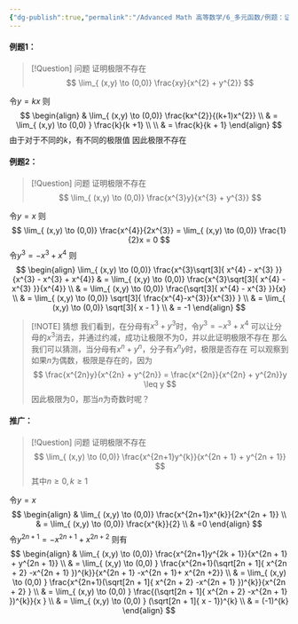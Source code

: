 ```yaml
---
{"dg-publish":true,"permalink":"/Advanced Math 高等数学/6_多元函数/例题：证明极限不存在/","tags":["例题","微积分"]}
---
```


#### 例题1：
> [!Question] 问题
> 证明极限不存在
> $$
> \lim_{ (x,y) \to (0,0)}  \frac{xy}{x^{2} + y^{2}}
> $$

令$y = kx$
则
$$
\begin{align}
 & \lim_{ (x,y) \to (0,0)}  \frac{kx^{2}}{(k+1)x^{2}} \\
 & = \lim_{ (x,y) \to (0,0) } \frac{k}{k  +1} \\ \\
 & = \frac{k}{k + 1}
\end{align}
$$
由于对于不同的$k$，有不同的极限值
因此极限不存在


#### 例题2：
> [!Question] 问题
> 证明极限不存在
> $$
> \lim_{ (x,y) \to (0,0)}  \frac{x^{3}y}{x^{3} + y^{3}}
> $$

令$y = x$
则
$$
\lim_{ (x,y) \to (0,0)}  \frac{x^{4}}{2x^{3}} = \lim_{ (x,y) \to (0,0)}  \frac{1}{2}x = 0
$$
令$y^{3} = -x^{3} + x^{4}$
则
$$
\begin{align}
\lim_{ (x,y) \to (0,0)}  \frac{x^{3}\sqrt[3]{ x^{4} - x^{3} }}{x^{3} - x^{3} + x^{4}}  
 & = \lim_{ (x,y) \to (0,0)}  \frac{x^{3}\sqrt[3]{ x^{4} - x^{3} }}{x^{4}}   \\
 & = \lim_{ (x,y) \to (0,0)}  \frac{\sqrt[3]{ x^{4} - x^{3} }}{x}   \\ 
 & = \lim_{ (x,y) \to (0,0)}  \sqrt[3]{ \frac{x^{4}-x^{3}}{x^{3}} }    \\
 & = \lim_{ (x,y) \to (0,0)}  \sqrt[3]{ x - 1 }    \\
 & = -1
\end{align}
$$


> [!NOTE] 猜想
> 我们看到，在分母有$x^{3} + y^{3}$时，令$y^{3} = -x^{3} + x^{4}$
> 可以让分母的$x^{3}$消去，并通过约减，成功让极限不为$0$，并以此证明极限不存在
> 那么我们可以猜测，当分母有$x^{n} + y^{n}$，分子有$x^{n}y$时，极限是否存在
> 可以观察到如果$n$为偶数，极限是存在的，因为
> $$
> \frac{x^{2n}y}{x^{2n} + y^{2n}} = \frac{x^{2n}}{x^{2n} + y^{2n}}y \leq y
> $$
> 因此极限为$0$，那当$n$为奇数时呢？

#### 推广：

> [!Question] 问题
> 证明极限不存在
> $$
> \lim_{ (x,y) \to (0,0)}  \frac{x^{2n+1}y^{k}}{x^{2n + 1} + y^{2n + 1}}
> $$
> 其中$n \geq 0 , k\geq 1$

令$y = x$
$$
\begin{align}
 & \lim_{ (x,y) \to (0,0)}  \frac{x^{2n+1}x^{k}}{2x^{2n + 1}} \\
 & = \lim_{ (x,y) \to (0,0)} \frac{x^{k}}{2}  \\
 & =0
\end{align}
$$
令$y^{2n +1} = -x^{2n + 1}+ x^{2n +2}$
则有
$$
\begin{align}
 & \lim_{ (x,y) \to (0,0)}  \frac{x^{2n+1}y^{2k + 1}}{x^{2n + 1} + y^{2n + 1}}  \\
 & = \lim_{ (x,y) \to (0,0) } \frac{x^{2n+1}(\sqrt[2n + 1]{ x^{2n + 2} -x^{2n + 1} })^{k}}{x^{2n + 1} -x^{2n + 1}+ x^{2n +2}} \\
 & = \lim_{ (x,y) \to (0,0) } \frac{x^{2n+1}(\sqrt[2n + 1]{ x^{2n + 2} -x^{2n + 1} })^{k}}{x^{2n + 2} }  \\
 & = \lim_{ (x,y) \to (0,0) } \frac{(\sqrt[2n + 1]{ x^{2n + 2} -x^{2n + 1} })^{k}}{x }  \\
 & = \lim_{ (x,y) \to (0,0) } (\sqrt[2n  + 1]{  x - 1})^{k} \\
 & = (-1)^{k}
\end{align}
$$

